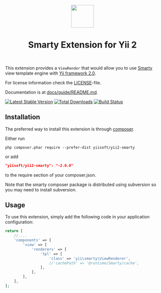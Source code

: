 <p align="center">
    <a href="https://www.smarty.net/" target="_blank">
        <img src="https://www.smarty.net/images/logo.png" height="74px">
    </a>
    <h1 align="center">Smarty Extension for Yii 2</h1>
    <br>
</p>

This extension provides a `ViewRender` that would allow you to use [Smarty](http://www.smarty.net/) view template engine
with [Yii framework 2.0](http://www.yiiframework.com).

For license information check the [LICENSE](LICENSE.md)-file.

Documentation is at [docs/guide/README.md](docs/guide/README.md).

[![Latest Stable Version](https://poser.pugx.org/yiisoft/yii2-smarty/v/stable.png)](https://packagist.org/packages/yiisoft/yii2-smarty)
[![Total Downloads](https://poser.pugx.org/yiisoft/yii2-smarty/downloads.png)](https://packagist.org/packages/yiisoft/yii2-smarty)
[![Build Status](https://travis-ci.com/yiisoft/yii2-smarty.svg?branch=master)](https://travis-ci.com/yiisoft/yii2-smarty)


Installation
------------

The preferred way to install this extension is through [composer](http://getcomposer.org/download/).

Either run

```
php composer.phar require --prefer-dist yiisoft/yii2-smarty
```

or add

```json
"yiisoft/yii2-smarty": "~2.0.0"
```

to the require section of your composer.json.

Note that the smarty composer package is distributed using subversion so you may need to install subversion.

Usage
-----

To use this extension, simply add the following code in your application configuration:

```php
return [
    //....
    'components' => [
        'view' => [
            'renderers' => [
                'tpl' => [
                    'class' => 'yii\smarty\ViewRenderer',
                    //'cachePath' => '@runtime/Smarty/cache',
                ],
            ],
        ],
    ],
];
```
